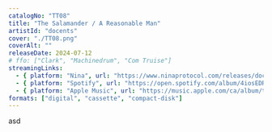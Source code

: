```yaml
---
catalogNo: "TT08"
title: "The Salamander / A Reasonable Man"
artistId: "docents"
cover: "./TT08.png"
coverAlt: ""
releaseDate: 2024-07-12
# ffo: ["Clark", "Machinedrum", "Com Truise"]
streamingLinks:
  - { platform: "Nina", url: "https://www.ninaprotocol.com/releases/docents-the-salamander-a-reasonable-man" }
  - { platform: "Spotify", url: "https://open.spotify.com/album/4iosEDRcEykxt7JPYl6WVl?si=YAOMgaIMS-GtjyXRAE7BSQ" }
  - { platform: "Apple Music", url: "https://music.apple.com/ca/album/the-salamander-a-reasonable-man-single/1755483551" }
formats: ["digital", "cassette", "compact-disk"]
---
```


asd